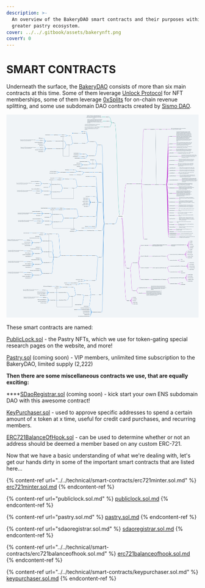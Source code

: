 ```yaml
---
description: >-
  An overview of the BakeryDAO smart contracts and their purposes within the
  greater pastry ecosystem.
cover: ../../.gitbook/assets/bakerynft.png
coverY: 0
---
```


# SMART CONTRACTS

Underneath the surface, the [BakeryDAO](https://bakery.fyi) consists of more than six main contracts at this time. Some of them leverage [Unlock Protocol](https://unlock-protocol.com) for NFT memberships, some of them leverage [0xSplits](https://0xsplits.xyz) for on-chain revenue splitting, and some use subdomain DAO contracts created by [Sismo DAO](https://sismo.io).

![BakeryDAO Visualized](../../.gitbook/assets/boards.png)

These smart contracts are named:

[PublicLock.sol](publiclock.sol.md) - the Pastry NFTs, which we use for token-gating special research pages on the website, and more!

[Pastry.sol](pastry.sol.md) (coming soon) - VIP  members, unlimited time subscription to the BakeryDAO, limited supply (2,222)

**Then there are some miscellaneous contracts we use, that are equally exciting:**

****[SDaoRegistrar.sol](https://github.com/sismo-core/ens-sdao) (coming soon) - kick start your own ENS subdomain DAO with this awesome contract!

[KeyPurchaser.sol](https://github.com/unlock-protocol/unlock/blob/master/smart-contract-extensions/contracts/KeyPurchaserFactory.sol) - used to approve specific addresses to spend a certain amount of x token at x time, useful for credit card purchases, and recurring members.

[ERC721BalanceOfHook.sol](https://github.com/unlock-protocol/unlock/blob/master/smart-contracts/contracts/hooks/ERC721BalanceOfHook.sol) - can be used to determine whether or not an address should be deemed a member based on any custom ERC-721.

Now that we have a basic understanding of what we're dealing with, let's get our hands dirty in some of the important smart contracts that are listed here...

{% content-ref url="../../technical/smart-contracts/erc721minter.sol.md" %}
[erc721minter.sol.md](../../technical/smart-contracts/erc721minter.sol.md)
{% endcontent-ref %}

{% content-ref url="publiclock.sol.md" %}
[publiclock.sol.md](publiclock.sol.md)
{% endcontent-ref %}

{% content-ref url="pastry.sol.md" %}
[pastry.sol.md](pastry.sol.md)
{% endcontent-ref %}

{% content-ref url="sdaoregistrar.sol.md" %}
[sdaoregistrar.sol.md](sdaoregistrar.sol.md)
{% endcontent-ref %}

{% content-ref url="../../technical/smart-contracts/erc721balanceofhook.sol.md" %}
[erc721balanceofhook.sol.md](../../technical/smart-contracts/erc721balanceofhook.sol.md)
{% endcontent-ref %}

{% content-ref url="../../technical/smart-contracts/keypurchaser.sol.md" %}
[keypurchaser.sol.md](../../technical/smart-contracts/keypurchaser.sol.md)
{% endcontent-ref %}

